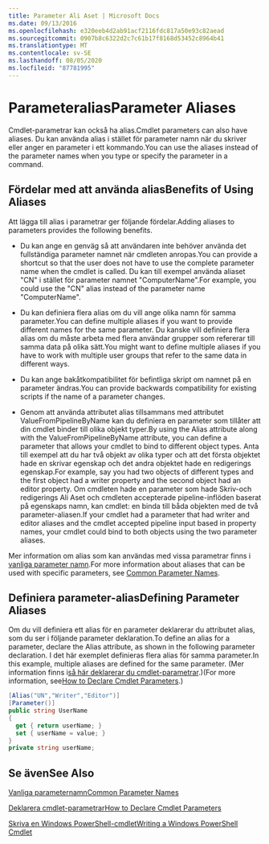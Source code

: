 ```yaml
---
title: Parameter Ali Aset | Microsoft Docs
ms.date: 09/13/2016
ms.openlocfilehash: e320eeb4d2ab91acf2116fdc817a50e93c82aead
ms.sourcegitcommit: 0907b8c6322d2c7c61b17f8168d53452c8964b41
ms.translationtype: MT
ms.contentlocale: sv-SE
ms.lasthandoff: 08/05/2020
ms.locfileid: "87781995"
---
```

# <a name="parameter-aliases"></a><span data-ttu-id="06131-102">Parameteralias</span><span class="sxs-lookup"><span data-stu-id="06131-102">Parameter Aliases</span></span>

<span data-ttu-id="06131-103">Cmdlet-parametrar kan också ha alias.</span><span class="sxs-lookup"><span data-stu-id="06131-103">Cmdlet parameters can also have aliases.</span></span> <span data-ttu-id="06131-104">Du kan använda alias i stället för parameter namn när du skriver eller anger en parameter i ett kommando.</span><span class="sxs-lookup"><span data-stu-id="06131-104">You can use the aliases instead of the parameter names when you type or specify the parameter in a command.</span></span>

## <a name="benefits-of-using-aliases"></a><span data-ttu-id="06131-105">Fördelar med att använda alias</span><span class="sxs-lookup"><span data-stu-id="06131-105">Benefits of Using Aliases</span></span>

<span data-ttu-id="06131-106">Att lägga till alias i parametrar ger följande fördelar.</span><span class="sxs-lookup"><span data-stu-id="06131-106">Adding aliases to parameters provides the following benefits.</span></span>

- <span data-ttu-id="06131-107">Du kan ange en genväg så att användaren inte behöver använda det fullständiga parameter namnet när cmdleten anropas.</span><span class="sxs-lookup"><span data-stu-id="06131-107">You can provide a shortcut so that the user does not have to use the complete parameter name when the cmdlet is called.</span></span> <span data-ttu-id="06131-108">Du kan till exempel använda aliaset "CN" i stället för parameter namnet "ComputerName".</span><span class="sxs-lookup"><span data-stu-id="06131-108">For example, you could use the "CN" alias instead of the parameter name "ComputerName".</span></span>

- <span data-ttu-id="06131-109">Du kan definiera flera alias om du vill ange olika namn för samma parameter.</span><span class="sxs-lookup"><span data-stu-id="06131-109">You can define multiple aliases if you want to provide different names for the same parameter.</span></span> <span data-ttu-id="06131-110">Du kanske vill definiera flera alias om du måste arbeta med flera användar grupper som refererar till samma data på olika sätt.</span><span class="sxs-lookup"><span data-stu-id="06131-110">You might want to define multiple aliases if you have to work with multiple user groups that refer to the same data in different ways.</span></span>

- <span data-ttu-id="06131-111">Du kan ange bakåtkompatibilitet för befintliga skript om namnet på en parameter ändras.</span><span class="sxs-lookup"><span data-stu-id="06131-111">You can provide backwards compatibility for existing scripts if the name of a parameter changes.</span></span>

- <span data-ttu-id="06131-112">Genom att använda attributet alias tillsammans med attributet ValueFromPipelineByName kan du definiera en parameter som tillåter att din cmdlet binder till olika objekt typer.</span><span class="sxs-lookup"><span data-stu-id="06131-112">By using the Alias attribute along with the ValueFromPipelineByName attribute, you can define a parameter that allows your cmdlet to bind to different object types.</span></span> <span data-ttu-id="06131-113">Anta till exempel att du har två objekt av olika typer och att det första objektet hade en skrivar egenskap och det andra objektet hade en redigerings egenskap.</span><span class="sxs-lookup"><span data-stu-id="06131-113">For example, say you had two objects of different types and the first object had a writer property and the second object had an editor property.</span></span> <span data-ttu-id="06131-114">Om cmdleten hade en parameter som hade Skriv-och redigerings Ali Aset och cmdleten accepterade pipeline-inflöden baserat på egenskaps namn, kan cmdlet: en binda till båda objekten med de två parameter-aliasen.</span><span class="sxs-lookup"><span data-stu-id="06131-114">If your cmdlet had a parameter that had writer and editor aliases and the cmdlet accepted pipeline input based in property names, your cmdlet could bind to both objects using the two parameter aliases.</span></span>

<span data-ttu-id="06131-115">Mer information om alias som kan användas med vissa parametrar finns i [vanliga parameter namn](./common-parameter-names.md).</span><span class="sxs-lookup"><span data-stu-id="06131-115">For more information about aliases that can be used with specific parameters, see [Common Parameter Names](./common-parameter-names.md).</span></span>

## <a name="defining-parameter-aliases"></a><span data-ttu-id="06131-116">Definiera parameter-alias</span><span class="sxs-lookup"><span data-stu-id="06131-116">Defining Parameter Aliases</span></span>

<span data-ttu-id="06131-117">Om du vill definiera ett alias för en parameter deklarerar du attributet alias, som du ser i följande parameter deklaration.</span><span class="sxs-lookup"><span data-stu-id="06131-117">To define an alias for a parameter, declare the Alias attribute, as shown in the following parameter declaration.</span></span> <span data-ttu-id="06131-118">I det här exemplet definieras flera alias för samma parameter.</span><span class="sxs-lookup"><span data-stu-id="06131-118">In this example, multiple aliases are defined for the same parameter.</span></span> <span data-ttu-id="06131-119">(Mer information finns i[så här deklarerar du cmdlet-parametrar](./how-to-declare-cmdlet-parameters.md).)</span><span class="sxs-lookup"><span data-stu-id="06131-119">(For more information, see[How to Declare Cmdlet Parameters](./how-to-declare-cmdlet-parameters.md).)</span></span>

```csharp
[Alias("UN","Writer","Editor")]
[Parameter()]
public string UserName
{
  get { return userName; }
  set { userName = value; }
}
private string userName;
```

## <a name="see-also"></a><span data-ttu-id="06131-120">Se även</span><span class="sxs-lookup"><span data-stu-id="06131-120">See Also</span></span>

[<span data-ttu-id="06131-121">Vanliga parameternamn</span><span class="sxs-lookup"><span data-stu-id="06131-121">Common Parameter Names</span></span>](./common-parameter-names.md)

[<span data-ttu-id="06131-122">Deklarera cmdlet-parametrar</span><span class="sxs-lookup"><span data-stu-id="06131-122">How to Declare Cmdlet Parameters</span></span>](./how-to-declare-cmdlet-parameters.md)

[<span data-ttu-id="06131-123">Skriva en Windows PowerShell-cmdlet</span><span class="sxs-lookup"><span data-stu-id="06131-123">Writing a Windows PowerShell Cmdlet</span></span>](./writing-a-windows-powershell-cmdlet.md)
